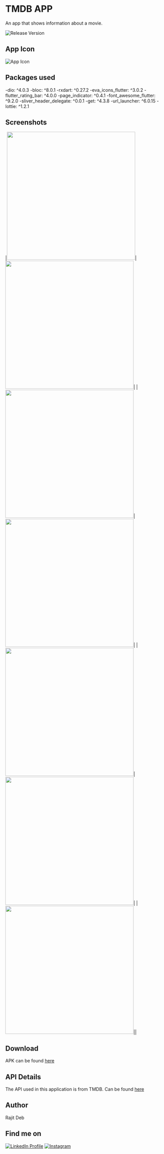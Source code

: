 # TMDB APP

An app that shows information about a movie.

![Release Version](https://img.shields.io/badge/release-v1.0.0-blue)

## App Icon
![App Icon](images/tmdb_icon.png)

## Packages used

-dio: ^4.0.3
-bloc: ^8.0.1
-rxdart: ^0.27.2
-eva_icons_flutter: ^3.0.2
-flutter_rating_bar: ^4.0.0
-page_indicator: ^0.4.1
-font_awesome_flutter: ^9.2.0
-sliver_header_delegate: ^0.0.1
-get: ^4.3.8
-url_launcher: ^6.0.15
-lottie: ^1.2.1

## Screenshots
|<img src="screenshots/1.jpg" width="400">|<img src="screenshots/2.jpg" width="400">|
|<img src="screenshots/3_1.jpg" width="400">|<img src="screenshots/3.jpg" width="400">|
|<img src="screenshots/4.jpg" width="400">|<img src="screenshots/5.jpg" width="400">|
|<img src="screenshots/6.jpg" width="400">||

## Download
APK can be found [here][1]

## API Details
The API used in this application is from TMDB. Can be found [here][2]

## Author
Rajit Deb

## Find me on
[![LinkedIn Profile](https://img.shields.io/badge/LinkedIn-0077B5?style=for-the-badge&logo=linkedin&logoColor=white)](https://www.linkedin.com/in/imrajit/)
[![Instagram](https://img.shields.io/badge/Instagram-E4405F?style=for-the-badge&logo=instagram&logoColor=white)](https://www.instagram.com/rajit.deb/)

[1]: https://github.com/rajitdeb/TMDB-App/assets/apk/app-release.apk
[2]: https://www.themoviedb.org/documentation/api




